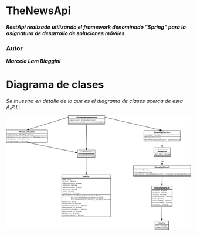 # TheNewsApi

**_RestApi realizado utilizando el framework denominado "Spring" para la asignatura de desarrollo de soluciones móviles._**

### Autor

**_Marcelo Lam Biaggini_**

# Diagrama de clases

_Se muestra en detalle de lo que es el diagrama de clases acerca de esta A.P.I.:_

![Diagrama de clases](/DiagramaNewsApi.png)
